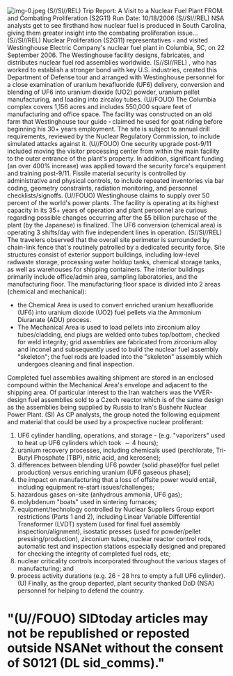 ![img-0.jpeg](img-0.jpeg)
(S//SI//REL) Trip Report: A Visit to a Nuclear Fuel Plant
FROM: and
Combating Proliferation (S2G11)
Run Date: 10/18/2006
(S//SI//REL) NSA analysts get to see firsthand how nuclear fuel is produced in South Carolina, giving them greater insight into the combating proliferation issue...
(S//SI//REL) Nuclear Proliferation (S2G11) representatives $\square$ and visited Westinghouse Electric Company's nuclear fuel plant in Columbia, SC, on 22 September 2006. The Westinghouse facility designs, fabricates, and distributes nuclear fuel rod assemblies worldwide.
(S//SI//REL) , who has worked to establish a stronger bond with key U.S. industries, created this Department of Defense tour and arranged with Westinghouse personnel for a close examination of uranium hexafluoride (UF6) delivery, conversion and blending of UF6 into uranium dioxide (UO2) powder, uranium pellet manufacturing, and loading into zircaloy tubes.
(U//FOUO) The Columbia complex covers 1,156 acres and includes 550,000 square feet of manufacturing and office space. The facility was constructed on an old farm that Westinghouse tour guide $\square$ claimed he used for goat riding before beginning his $30+$ years employment. The site is subject to annual drill requirements, reviewed by the Nuclear Regulatory Commission, to include simulated attacks against it.
(U//FOUO) One security upgrade post-9/11 included moving the visitor processing center from within the main facility to the outer entrance of the plant's property. In addition, significant funding (an over $400 \%$ increase) was applied toward the security force's equipment and training post-9/11. Fissile material security is controlled by administrative and physical controls, to include repeated inventories via bar coding, geometry constraints, radiation monitoring, and personnel checklists/signoffs.
(U//FOUO) Westinghouse claims to supply over 50 percent of the world's power plants. The facility is operating at its highest capacity in its $35+$ years of operation and plant personnel are curious regarding possible changes occurring after the $\$ 5$ billion purchase of the plant (by the Japanese) is finalized. The UF6 conversion (chemical area) is operating 3 shifts/day with five independent lines in operation.
(S//SI//REL) The travelers observed that the overall site perimeter is surrounded by chain-link fence that's routinely patrolled by a dedicated security force. Site structures consist of exterior support buildings, including low-level radwaste storage, processing water holdup tanks, chemical storage tanks, as well as warehouses for shipping containers. The interior buildings primarily include office/admin area, sampling laboratories, and the manufacturing floor. The manufacturing floor space is divided into 2 areas (chemical and mechanical):

- the Chemical Area is used to convert enriched uranium hexafluoride (UF6) into uranium dioxide (UO2) fuel pellets via the Ammonium Diuranate (ADU) process.
- The Mechanical Area is used to load pellets into zirconium alloy tubes/cladding, end plugs are welded onto tubes top/bottom, checked for weld integrity; grid assemblies are fabricated from zirconium alloy and inconel and subsequently used to build the nuclear fuel assembly "skeleton"; the fuel rods are loaded into the "skeleton" assembly which undergoes cleaning and final inspection.

Completed fuel assemblies awaiting shipment are stored in an enclosed compound within the Mechanical Area's envelope and adjacent to the shipping area. Of particular interest to the Iran watchers was the VVER-design fuel assemblies sold to a Czech reactor which is of the same design as the assemblies being supplied by Russia to Iran's Bushehr Nuclear Power Plant.
(SI) As CP analysts, the group noted the following equipment and material that could be used by a prospective nuclear proliferant:

1. UF6 cylinder handling, operations, and storage - (e.g. "vaporizers" used to heat up UF6 cylinders which took $\sim 4$ hours);
2. uranium recovery processes, including chemicals used (perchlorate, Tri-Butyl Phosphate (TBP), nitric acid, and kerosene);
3. differences between blending UF6 powder (solid phase)(for fuel pellet production) versus enriching uranium (UF6 gaseous phase);
4. the impact on manufacturing that a loss of offsite power would entail, including equipment re-start issues/challenges;
5. hazardous gases on-site (anhydrous ammonia, UF6 gas);
6. molybdenum "boats" used in sintering furnaces;
7. equipment/technology controlled by Nuclear Suppliers Group export restrictions (Parts 1 and 2), including Linear Variable Differential Transformer (LVDT) system (used for final fuel assembly inspection/alignment), isostatic presses (used for powder/pellet pressing/production), zirconium tubes, nuclear reactor control rods, automatic test and inspection stations especially designed and prepared for checking the integrity of completed fuel rods, etc;
8. nuclear criticality controls incorporated throughout the various stages of manufacturing; and
9. process activity durations (e.g. 26 - 28 hrs to empty a full UF6 cylinder).
(U) Finally, as the group departed, plant security thanked DoD (NSA) personnel for helping to defend the country.

# "(U//FOUO) SIDtoday articles may not be republished or reposted outside NSANet without the consent of S0121 (DL sid_comms)."
